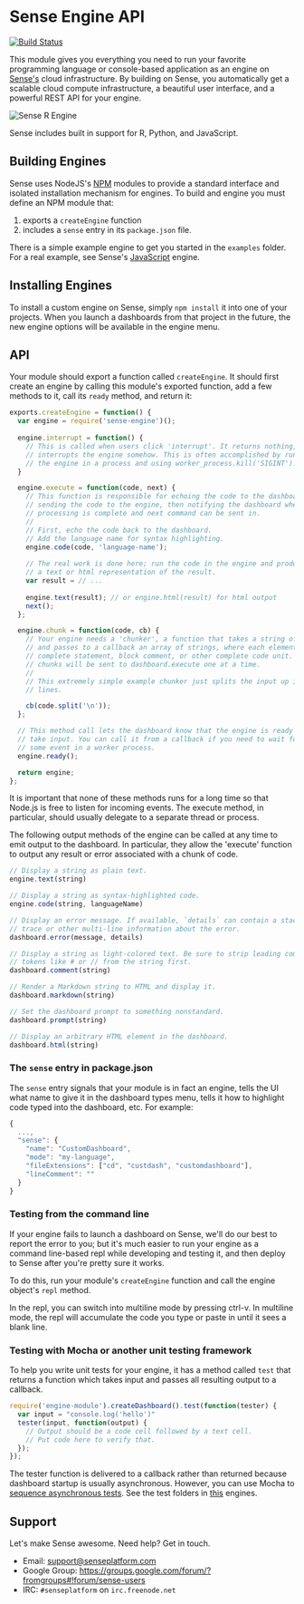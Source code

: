 # Sense Engine API

[![Build Status](https://travis-ci.org/SensePlatform/sense-engine.png)](https://travis-ci.org/SensePlatform/sense-engine)

This module gives you everything you need to run your favorite programming language or console-based 
application as an engine on [Sense's](https://senseplatform.com) cloud infrastructure.  By building
on Sense, you automatically get a scalable cloud compute infrastructure, a beautiful user interface, 
and a powerful REST API for your engine.

![Sense R Engine](https://s3.amazonaws.com/sense-files/rscreenshot.png)

Sense includes built in support for R, Python, and JavaScript.

## Building Engines

Sense uses NodeJS's [NPM](https://npmjs.org/) modules to provide a standard interface and isolated installation
mechanism for engines.  To build and engine you must define an NPM module that:

1. exports a `createEngine` function
2. includes a `sense` entry in its `package.json` file.

There is a simple example engine to get you started in the `examples` folder. For a real example,
see Sense's [JavaScript](http://github.com/SensePlatform/sense-js-engine) engine.

## Installing Engines

To install a custom engine on Sense, simply `npm install` it into one of your projects.
When you launch a dashboards from that project in the future, the new engine options will 
be available in the engine menu.

## API

Your module should export a function called `createEngine`. It should first create an engine by calling this module's exported function, add a few methods to it, call its `ready` method, and return it:

```javascript
exports.createEngine = function() {
  var engine = require('sense-engine')();
 
  engine.interrupt = function() {
    // This is called when users click 'interrupt'. It returns nothing, but
    // interrupts the engine somehow. This is often accomplished by running 
    // the engine in a process and using worker_process.kill('SIGINT').
  }

  engine.execute = function(code, next) {
    // This function is responsible for echoing the code to the dashboard,
    // sending the code to the engine, then notifying the dashboard when
    // processing is complete and next command can be sent in.
    //
    // First, echo the code back to the dashboard. 
    // Add the language name for syntax highlighting.
    engine.code(code, 'language-name');
    
    // The real work is done here; run the code in the engine and produce
    // a text or html representation of the result.
    var result = // ...
    
    engine.text(result); // or engine.html(result) for html output
    next();
  };

  engine.chunk = function(code, cb) {
    // Your engine needs a 'chunker', a function that takes a string of code
    // and passes to a callback an array of strings, where each element is a 
    // complete statement, block comment, or other complete code unit. These 
    // chunks will be sent to dashboard.execute one at a time.
    //
    // This extremely simple example chunker just splits the input up into 
    // lines.

    cb(code.split('\n'));
  };

  // This method call lets the dashboard know that the engine is ready to 
  // take input. You can call it from a callback if you need to wait for
  // some event in a worker process.
  engine.ready();

  return engine;
};
```

It is important that none of these methods runs for a long time so that Node.js is free to listen for incoming events. The execute method, in particular, should usually delegate to a separate thread or process.

The following output methods of the engine can be called at any time to emit output to the dashboard. In particular, they allow the 'execute' function to output any result or error associated with a chunk of code.

```JavaScript
// Display a string as plain text.
engine.text(string)

// Display a string as syntax-highlighted code.
engine.code(string, languageName)

// Display an error message. If available, `details` can contain a stack 
// trace or other multi-line information about the error.
dashboard.error(message, details)

// Display a string as light-colored text. Be sure to strip leading comment
// tokens like # or // from the string first.
dashboard.comment(string)

// Render a Markdown string to HTML and display it.
dashboard.markdown(string)

// Set the dashboard prompt to something nonstandard.
dashboard.prompt(string)

// Display an arbitrary HTML element in the dashboard.
dashboard.html(string)
```

### The `sense` entry in package.json

The `sense` entry signals that your module is in fact an engine, tells the UI what name to give it in the dashboard types menu, tells it how to highlight code typed into the dashboard, etc. For example:

```JavaScript
{
  ...,
  "sense": {
    "name": "CustomDashboard",
    "mode": "my-language",
    "fileExtensions": ["cd", "custdash", "customdashboard"],
    "lineComment": ""
  }
}
```

### Testing from the command line

If your engine fails to launch a dashboard on Sense, we'll do our best to report the error to you; but it's much easier to run your engine as a command line-based repl while developing and testing it, and then deploy to Sense after you're pretty sure it works.

To do this, run your module's `createEngine` function and call the engine object's `repl` method. 

In the repl, you can switch into multiline mode by pressing ctrl-v. In multiline mode, the repl will accumulate the code you type or paste in until it sees a blank line.

### Testing with Mocha or another unit testing framework

To help you write unit tests for your engine, it has a method called `test` that returns a function which takes input and passes all resulting output to a callback. 

```JavaScript
require('engine-module').createDashboard().test(function(tester) {
  var input = "console.log('hello')"
  tester(input, function(output) {
    // Output should be a code cell followed by a text cell. 
    // Put code here to verify that.
  });
});
```

The tester function is delivered to a callback rather than returned because dashboard startup is usually asynchronous. However, you can use Mocha to [sequence asynchronous tests](http://visionmedia.github.io/mocha/#asynchronous-code). See the test folders in [this](http://github.com/SensePlatform/sense-js-engines) engines.

## Support

Let's make Sense awesome.  Need help?  Get in touch.

* Email: support@senseplatform.com
* Google Group: https://groups.google.com/forum/?fromgroups#!forum/sense-users
* IRC: `#senseplatform` on `irc.freenode.net`
